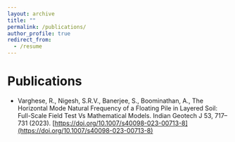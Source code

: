 ```yaml
---
layout: archive
title: ""
permalink: /publications/
author_profile: true
redirect_from:
  - /resume
---
```


Publications
======
* Varghese, R., Nigesh, S.R.V., Banerjee, S., Boominathan, A., The Horizontal Mode Natural Frequency of a Floating Pile in Layered Soil: Full-Scale Field Test Vs Mathematical Models. Indian Geotech J 53, 717–731 (2023). [https://doi.org/10.1007/s40098-023-00713-8](https://doi.org/10.1007/s40098-023-00713-8)

